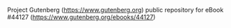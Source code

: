 Project Gutenberg (https://www.gutenberg.org) public repository for eBook #44127 (https://www.gutenberg.org/ebooks/44127)
